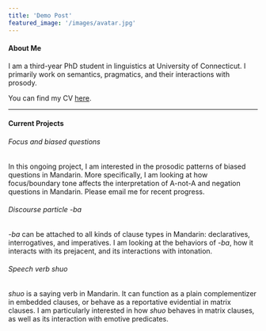 ```yaml
---
title: 'Demo Post'
featured_image: '/images/avatar.jpg'
---
```


#### About Me

I am a third-year PhD student in linguistics at University of Connecticut. I primarily work on semantics, pragmatics, and their interactions with prosody.

You can find my CV [here](https://drive.google.com/file/d/1Y1fBXJnYCCKmVBOPKRBqqAXDEBgSKQmX/view?usp=sharing).

---

#### Current Projects

###### Focus and biased questions

In this ongoing project, I am interested in the prosodic patterns of biased questions in Mandarin. More specifically, I am looking at how focus/boundary tone affects the interpretation of A-not-A and negation questions in Mandarin. Please email me for recent progress.




###### Discourse particle *-ba*

*-ba* can be attached to all kinds of clause types in Mandarin: declaratives, interrogatives, and imperatives. I am looking at the behaviors of *-ba*, how it interacts with its prejacent, and its interactions with intonation.



###### Speech verb *shuo*

*shuo* is a saying verb in Mandarin. It can function as a plain complementizer in embedded clauses, or behave as a reportative evidential in matrix clauses. I am particularly interested in how *shuo* behaves in matrix clauses, as well as its interaction with emotive predicates.
